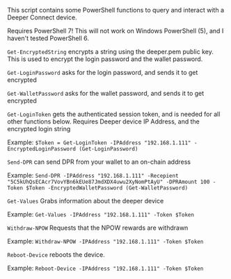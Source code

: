 This script contains some PowerShell functions to query and interact with a Deeper Connect device.

Requires PowerShell 7! This will not work on Windows PowerShell (5), and I haven't tested PowerShell 6. 

`Get-EncryptedString` encrypts a string using the deeper.pem public key. This is used to encrypt the login password and the wallet password.  

`Get-LoginPassword` asks for the login password, and sends it to get encrypted

`Get-WalletPassword` asks for the wallet password, and sends it to get encrypted

`Get-LoginToken` gets the authenticated session token, and is needed for all other functions below. Requires Deeper device IP Address, and the encrypted login string 

Example: `$Token = Get-LoginToken -IPAddress "192.168.1.111" -EncryptedLoginPassword (Get-LoginPassword)`

`Send-DPR` can send DPR from your wallet to an on-chain address

Example: `Send-DPR -IPAddress "192.168.1.111" -Recepient "5C5kUhQsECAcr7VovYBn6kEUe87JmdXDX4uwu2XyNomPtAyU" -DPRAmount 100 -Token $Token -EncryptedWalletPassword (Get-WalletPassword)`

`Get-Values` Grabs information about the deeper device

Example: `Get-Values -IPAddress "192.168.1.111" -Token $Token`

`Withdraw-NPOW` Requests that the NPOW rewards are withdrawn

Example: `Withdraw-NPOW -IPAddress "192.168.1.111" -Token $Token`

`Reboot-Device` reboots the device. 

Example: `Reboot-Device -IPAddress "192.168.1.111" -Token $Token`
